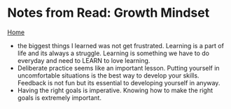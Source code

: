 # Notes from Read: Growth Mindset
[Home](README.md)


- the biggest things I learned was not get frustrated. Learning is a part of life and its always a struggle. Learning is something we have to do everyday and need to LEARN to love learning.
- Deliberate practice seems like an important lesson. Putting yourself in uncomfortable situations is the best way to develop your skills. Feedback is not fun but its essential to developing yourself in anyway.
- Having the right goals is imperative. Knowing how to make the right goals is extremely important.